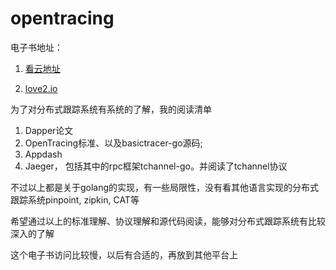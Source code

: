 # opentracing

电子书地址：

1. [看云地址](https://www.kancloud.cn/cdh0805010118/opentracing)

2. [love2.io](https://love2.io/@1046102779/doc/opentracing)


为了对分布式跟踪系统有系统的了解，我的阅读清单

1. Dapper论文
2. OpenTracing标准、以及basictracer-go源码;
3. Appdash
4. Jaeger， 包括其中的rpc框架tchannel-go。并阅读了tchannel协议

不过以上都是关于golang的实现，有一些局限性，没有看其他语言实现的分布式跟踪系统pinpoint, zipkin, CAT等

希望通过以上的标准理解、协议理解和源代码阅读，能够对分布式跟踪系统有比较深入的了解

这个电子书访问比较慢，以后有合适的，再放到其他平台上
